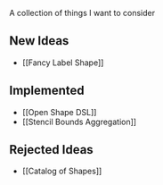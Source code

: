 A collection of things I want to consider

## New Ideas

- [[Fancy Label Shape]]

## Implemented

- [[Open Shape DSL]]
- [[Stencil Bounds Aggregation]]

## Rejected Ideas

- [[Catalog of Shapes]]

